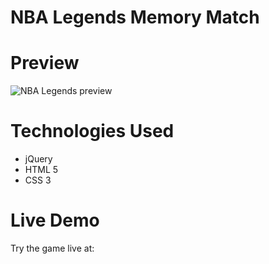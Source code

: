 # NBA Legends Memory Match

# Preview
<img src="/preview/nba-legends.png" alt="NBA Legends preview
"/>

# Technologies Used

* jQuery
* HTML 5
* CSS 3

# Live Demo

Try the game live at:
